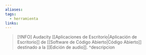```yaml
---
aliases: 
tags:
  - herramienta
links:
---
```

>[!INFO] Audacity
>[[Aplicaciones de Escritorio|Aplicación de Escritorio]] de [[Software de Código Abierto|Código Abierto]] destinado a la [[Edición de audio]].
^descripcion